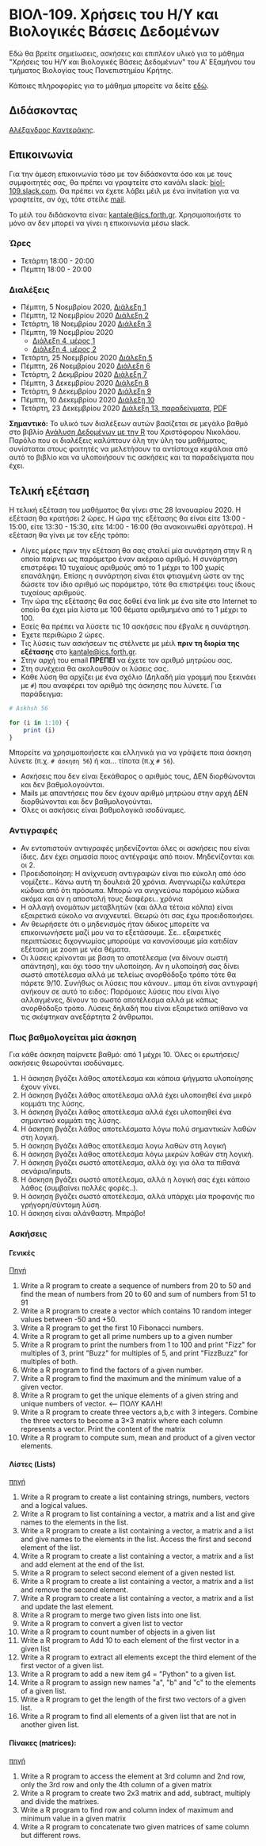   
# ΒΙΟΛ-109. Χρήσεις του Η/Υ και Βιολογικές Βάσεις Δεδομένων 
Εδώ θα βρείτε σημείωσεις, ασκήσεις και επιπλέον υλικό για το μάθημα "Χρήσεις του Η/Υ και Βιολογικές Βάσεις Δεδομένων" του Α' Εξαμήνου του τμήματος Βιολογίας τους Πανεπιστημίου Κρήτης. 

Κάποιες πληροφορίες για το μάθημα μπορείτε να δείτε [εδώ](https://www.biology.uoc.gr/el/department-courses/21). 

## Διδάσκοντας
[Αλέξανδρος Καντεράκης](https://www.ics.forth.gr/cbml/person/Kanterakis/Alexandros%C2%A0).

## Επικοινωνία
Για την άμεση επικοινωνία τόσο με τον διδάσκοντα όσο και με τους συμφοιτητές σας, θα πρέπει να γραφτείτε στο κανάλι slack: [biol-109.slack.com](https://biol-109.slack.com). Θα πρέπει να έχετε λάβει μέιλ με ένα invitation για να γραφτείτε, αν όχι, τότε στείλε [mail](mailto:kantale@ics.forth.gr).

Το μέιλ του διδάσκοντα είναι: [kantale@ics.forth.gr](mailto:kantale@ics.forth.gr). Χρησιμοποιήστε το μόνο αν δεν μπορεί να γίνει η επικοινωνία μέσω slack.

### Ώρες
* Τετάρτη 18:00 - 20:00
* Πέμπτη 18:00 - 20:00 


### Διαλέξεις
* Πέμπτη, 5 Νοεμβρίου 2020, [Διάλεξη 1](https://www.dropbox.com/s/g377o8q4ni3k654/BIOL-109_lesson_1.pptx?dl=0)
* Πέμπτη, 12 Νοεμβρίου 2020 [Διάλεξη 2](https://www.dropbox.com/s/iy8y5fkguldej80/BIOL-109_lesson_2.pptx?dl=0)
* Τετάρτη, 18 Νοεμβρίου 2020 [Διάλεξη 3](https://www.dropbox.com/s/b11pkxqix2h5ids/BIOL-109_lesson_3.pptx?dl=0)
* Πέμπτη, 19 Νοεμβρίου 2020
   * [Διάλεξη 4, μέρος 1](https://www.dropbox.com/s/d2dkocmjecdieja/BIOL-109_lesson_4a.pptx?dl=0)
   * [Διάλεξη 4, μέρος 2](https://www.dropbox.com/s/y07z790km2xmn5f/BIOL-109_lesson_4b.pptx?dl=0)
* Τετάρτη, 25 Νοεμβρίου 2020 [Διάλεξη 5](https://www.dropbox.com/s/81xxscd7iduzpzc/BIOL-109_lesson_5.pptx?dl=0)
* Πέμπτη, 26 Νοεμβρίου 2020 [Διάλεξη 6](https://www.dropbox.com/s/t0pngfulpobjpem/BIOL-109_lesson_6.pptx?dl=0)
* Τετάρτη, 2 Δεκμβρίου 2020 [Διάλεξη 7](https://www.dropbox.com/s/j9u3lgj5ae1m6lj/BIOL-109_lesson_7.pptx?dl=0)
* Πέμπτη, 3 Δεκεμβρίου 2020 [Διάλεξη 8](https://www.dropbox.com/s/gt3mvjxzh2mufvt/BIOL-109_lessos_8.pptx?dl=0)
* Τετάρτη, 9 Δεκεμβρίου 2020 [Διάλεξη 9](https://www.dropbox.com/s/82piw4ul2w7f1wi/BIOL-109_lesson_9.pptx?dl=0)
* Πέμπτη, 10 Δεκεμβρίου 2020 [Διάλεξη 10](https://www.dropbox.com/s/ljj7osr2s1u9fun/BIOL-109_lesson_10.pptx?dl=0)
* Τετάρτη, 23 Δεκεμβρίου 2020 [Διάλεξη 13, παραδείγματα](lesson_13_2020.ipynb), [PDF](lesson_13_2020.pdf)

**Σημαντικό:** Το υλικό των διαλέξεων αυτών βασίζεται σε μεγάλο βαθμό στο βιβλίο [Ανάλυση Δεδομένων με την R](https://www.disigma.gr/authors/nikolaou-christoforos/analysi-dedomenon-me-tin-r.html) του Χριστόφορου Νικολάου. Παρόλο που οι διαλέξεις καλύπτουν όλη την ύλη του μαθήματος, συνίσταται στους φοιτητές να μελετήσουν τα αντίστοιχα κεφάλαια από αυτό το βιβλίο και να υλοποιήσουν τις ασκήσεις και τα παραδείγματα που έχει.  

## Τελική εξέταση
Η τελική εξέταση του μαθήματος θα γίνει στις 28 Ιανουαρίου 2020. 
Η εξέταση θα κρατήσει 2 ώρες. Η ώρα της εξέτασης θα είναι είτε 13:00 - 15:00, είτε 13:30 - 15:30, είτε 14:00 - 16:00 (θα ανακοινωθεί αργότερα).
Η εξέταση θα γίνει με τον εξής τρόπο:
* Λίγες μέρες πριν την εξέταση θα σας σταλεί μία συνάρτηση στην R η οποία παίρνει ως παράμετρο έναν ακέραιο αριθμό. Η συνάρτηση επιστρέφει 10 τυχαίους αριθμούς από το 1 μέχρι το 100 χωρίς επανάληψη. Επίσης η συνάρτηση είναι έτσι φτιαγμένη ώστε αν της δώσετε τον ίδιο αριθμό ως παράμετρο, τότε θα επιστρέψει τους ίδιους τυχαίους αριθμούς. 
* Την ώρα της εξέτασης θα σας δοθεί ένα link με ένα site στο Internet το οποίο θα έχει μία λίστα με 100 θέματα αριθμημένα από το 1 μέχρι το 100.
* Εσείς θα πρέπει να λύσετε τις 10 ασκήσεις που έβγαλε η συνάρτηση.
* Έχετε περιθώριο 2 ώρες.
* Τις λύσεις των ασκήσεων τις στέλνετε με μέιλ **πριν τη διορία της εξέτασης** στο [kantale@ics.forth.gr](mailto:kantale@ics.forth.gr).
* Στην αρχή του email **ΠΡΕΠΕΙ** να έχετε τον αριθμό μητρώου σας.
* Στη συνέχεια θα ακολουθούν οι λύσεις σας. 
* Κάθε λύση θα αρχίζει με ένα σχόλιο (Δηλαδή μία γραμμή που ξεκινάει με ```#```) που αναφέρει τον αριθμό της άσκησης που λύνετε. Για παράδειγμα:

```R
# Askhsh 56

for (i in 1:10) {
	print (i)
}

```

Μπορείτε να χρησιμοποιήσετε και ελληνικά για να γράψετε ποια άσκηση λύνετε (π.χ. ```# άσκηση 56```) ή και... τίποτα (π.χ ```# 56```).
* Ασκήσεις που δεν είναι ξεκάθαρος ο αριθμός τους, ΔΕΝ διορθώνονται και δεν βαθμολογούνται.
* Mails με απαντήσεις που δεν έχουν αριθμό μητρώου στην αρχή ΔΕΝ διορθώνονται και δεν βαθμολογούνται. 
* Όλες οι ασκήσεις είναι βαθμολογικά ισοδύναμες.

### Αντιγραφές
* Αν εντοπιστούν αντιγραφές μηδενίζονται όλες οι ασκήσεις που είναι ίδιες. Δεν έχει σημασία ποιος αντέγραψε από ποιον. Μηδενίζονται και οι 2.
* Προειδοποίηση: Η ανίχνευση αντιγραφών είναι πιο εύκολη από όσο νομίζετε.. Κάνω αυτή τη δουλειά 20 χρόνια. Αναγνωρίζω καλύτερα κώδικα από ότι πρόσωπα. Μπορώ να ανιχνεύσω παρόμοιο κώδικα ακόμα και αν η αποστολή τους διαφέρει.. χρόνια
* Η αλλαγή ονομάτων μεταβλητών (και άλλα τέτοια κόλπα) είναι εξαιρετικά εύκολο να ανιχνευτεί. Θεωρώ ότι σας έχω προειδοποιήσει.
* Αν θεωρήσετε ότι ο μηδενισμός ήταν άδικος μπορείτε να επικοινωνήσετε μαζί μου να το εξετάσουμε. Σε.. εξαιρετικές περιπτώσεις διχογνωμίας μπορούμε να κανονίσουμε μία κατιδίαν εξέταση με zoom με νέα θέματα. 
* Οι λύσεις κρίνονται με βαση το αποτέλεσμα (να δίνουν σωστή απάντηση), και όχι τόσο την υλοποίηση. Αν η υλοποίησή σας δίνει σωστό αποτέλεσμα αλλά με τελείως ανορθόδοξο τρόπο τότε θα πάρετε 9/10. Συνήθως οι λύσεις που κάνουν.. μπαμ ότι είναι αντιγραφή ανήκουν σε αυτό το ειδος: Παρόμοιες λύσεις που είναι λίγο αλλαγμένες, δίνουν το σωστό αποτέλεσμα αλλά με κάπως ανορθόδοξο τρόπο. Λύσεις δηλαδή που είναι εξαιρετικά απίθανο να τις σκέφτηκαν ανεξάρτητα 2 άνθρωποι. 

### Πως βαθμολογείται μία άσκηση
Για κάθε άσκηση παίρνετε βαθμό: από 1 μέχρι 10. Όλες οι ερωτήσεις/ασκήσεις θεωρούνται ισοδύναμες. 

1. Η άσκηση βγάζει λάθος αποτέλεσμα και κάποια ψήγματα υλοποίησης έχουν γίνει.
2. Η άσκηση βγάζει λάθος αποτέλεσμα αλλά έχει υλοποιηθεί ένα μικρό κομμάτι της λύσης.
3. Η άσκηση βγάζει λάθος αποτέλεσμα αλλά έχει υλοποιηθεί ένα σημαντικό κομμάτι της λύσης.
4. Η άσκηση βγάζει λάθος αποτελέσματα λόγω πολύ σημαντικών λαθών στη λογική.
5. Η άσκηση βγάζει λάθος αποτέλεσμα λογω λαθών στη λογική
6. Η άσκηση βγάζει λάθος αποτέλεσμα λόγω μικρών λαθών στη λογική. 
7. H άσκηση βγάζει σωστό αποτέλεσμα, αλλά όχι για όλα τα πιθανά σενάρια/inputs. 
8. Η άσκηση βγάζει σωστό αποτέλεσμα, αλλά η λογική σας έχει κάποιο λάθος (συμβαίνει πολλές φορές..). 
9. Η άσκηση βγάζει σωστό αποτέλεσμα, αλλά υπάρχει μία προφανής πιο γρήγορη/σύντομη λύση.
10. Η άσκηση είναι αλάνθαστη. Μπράβο!

### Ασκήσεις
#### Γενικές
[Πηγή](https://www.w3resource.com/r-programming-exercises/basic/index.php)
1. Write a R program to create a sequence of numbers from 20 to 50 and find the mean of numbers from 20 to 60 and sum of numbers from 51 to 91
2. Write a R program to create a vector which contains 10 random integer values between -50 and +50.
3. Write a R program to get the first 10 Fibonacci numbers.
4. Write a R program to get all prime numbers up to a given number
5. Write a R program to print the numbers from 1 to 100 and print "Fizz" for multiples of 3, print "Buzz" for multiples of 5, and print "FizzBuzz" for multiples of both.
6. Write a R program to find the factors of a given number.
7. Write a R program to find the maximum and the minimum value of a given vector.
8. Write a R program to get the unique elements of a given string and unique numbers of vector. <-- ΠΟΛΥ ΚΑΛΗ!
9. Write a R program to create three vectors a,b,c with 3 integers. Combine the three vectors to become a 3×3 matrix where each column represents a vector. Print the content of the matrix
10. Write a R program to compute sum, mean and product of a given vector elements. 

#### Λίστες (Lists)
[πηγή](https://www.w3resource.com/r-programming-exercises/list/index.php)

1. Write a R program to create a list containing strings, numbers, vectors and a logical values.
2. Write a R program to list containing a vector, a matrix and a list and give names to the elements in the list.
3. Write a R program to create a list containing a vector, a matrix and a list and give names to the elements in the list. Access the first and second element of the list.
4. Write a R program to create a list containing a vector, a matrix and a list and add element at the end of the list.
5. Write a R program to select second element of a given nested list.
6. Write a R program to create a list containing a vector, a matrix and a list and remove the second element.
7. Write a R program to create a list containing a vector, a matrix and a list and update the last element.
8. Write a R program to merge two given lists into one list.
9. Write a R program to convert a given list to vector
10. Write a R program to count number of objects in a given list
11. Write a R program to Add 10 to each element of the first vector in a given list
12. Write a R program to extract all elements except the third element of the first vector of a given list.
13. Write a R program to add a new item g4 = "Python" to a given list.    
14. Write a R program to assign new names "a", "b" and "c" to the elements of a given list.
15. Write a R program to get the length of the first two vectors of a given list.
16. Write a R program to find all elements of a given list that are not in another given list. 

#### Πίνακες (matrices):
[πηγή]( https://www.w3resource.com/r-programming-exercises/matrix/index.php)
1. Write a R program to access the element at 3rd column and 2nd row, only the 3rd row and only the 4th column of a given matrix
2. Write a R program to create two 2x3 matrix and add, subtract, multiply and divide the matrixes.
3. Write a R program to find row and column index of maximum and minimum value in a given matrix
4. Write a R program to concatenate two given matrices of same column but different rows.



